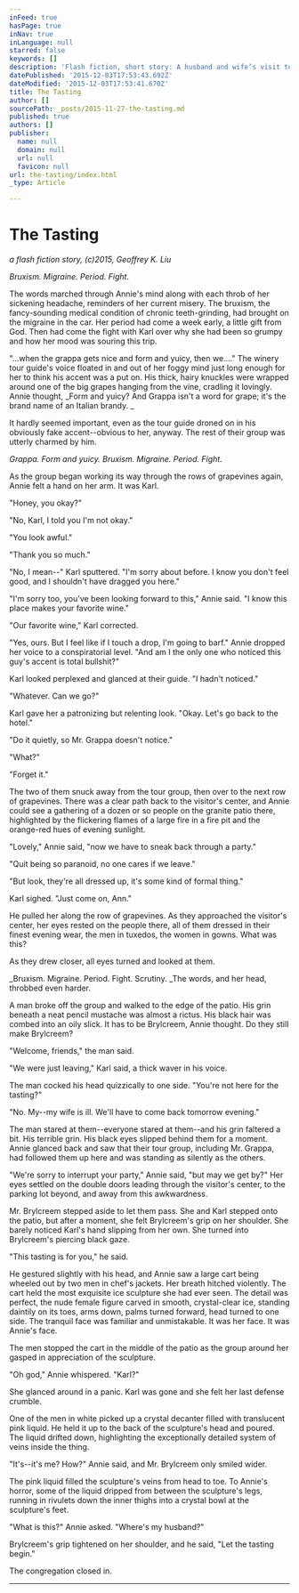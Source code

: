 ```yaml
---
inFeed: true
hasPage: true
inNav: true
inLanguage: null
starred: false
keywords: []
description: 'Flash fiction, short story: A husband and wife’s visit to a winery goes wrong quickly.'
datePublished: '2015-12-03T17:53:43.692Z'
dateModified: '2015-12-03T17:53:41.670Z'
title: The Tasting
author: []
sourcePath: _posts/2015-11-27-the-tasting.md
published: true
authors: []
publisher:
  name: null
  domain: null
  url: null
  favicon: null
url: the-tasting/index.html
_type: Article

---
```

# **The Tasting**

_a flash fiction story, (c)2015, Geoffrey K. Liu_

_Bruxism. Migraine. Period. Fight._

The words marched through Annie's mind along with each throb of her sickening headache, reminders of her current misery. The bruxism, the fancy-sounding medical condition of chronic teeth-grinding, had brought on the migraine in the car. Her period had come a week early, a little gift from God. Then had come the fight with Karl over why she had been so grumpy and how her mood was souring this trip.

"...when the grappa gets nice and form and yuicy, then we...." The winery tour guide's voice floated in and out of her foggy mind just long enough for her to think his accent was a put on. His thick, hairy knuckles were wrapped around one of the big grapes hanging from the vine, cradling it lovingly. Annie thought, _Form and yuicy? And Grappa isn't a word for grape; it's the brand name of an Italian brandy. _

It hardly seemed important, even as the tour guide droned on in his obviously fake accent--obvious to her, anyway. The rest of their group was utterly charmed by him. 

_Grappa. Form and yuicy. Bruxism. Migraine. Period. Fight._

As the group began working its way through the rows of grapevines again, Annie felt a hand on her arm. It was Karl.

"Honey, you okay?"

"No, Karl, I told you I'm not okay."

"You look awful."

"Thank you so much."

"No, I mean--" Karl sputtered. "I'm sorry about before. I know you don't feel good, and I shouldn't have dragged you here."

"I'm sorry too, you've been looking forward to this," Annie said. "I know this place makes your favorite wine."

"Our favorite wine," Karl corrected.

"Yes, ours. But I feel like if I touch a drop, I'm going to barf." Annie dropped her voice to a conspiratorial level. "And am I the only one who noticed this guy's accent is total bullshit?"

Karl looked perplexed and glanced at their guide. "I hadn't noticed."

"Whatever. Can we go?"

Karl gave her a patronizing but relenting look. "Okay. Let's go back to the hotel."

"Do it quietly, so Mr. Grappa doesn't notice."

"What?"

"Forget it."

The two of them snuck away from the tour group, then over to the next row of grapevines. There was a clear path back to the visitor's center, and Annie could see a gathering of a dozen or so people on the granite patio there, highlighted by the flickering flames of a large fire in a fire pit and the orange-red hues of evening sunlight.

"Lovely," Annie said, "now we have to sneak back through a party."

"Quit being so paranoid, no one cares if we leave."

"But look, they're all dressed up, it's some kind of formal thing."

Karl sighed. "Just come on, Ann."

He pulled her along the row of grapevines. As they approached the visitor's center, her eyes rested on the people there, all of them dressed in their finest evening wear, the men in tuxedos, the women in gowns. What was this? 

As they drew closer, all eyes turned and looked at them.

_Bruxism. Migraine. Period. Fight. Scrutiny. _The words, and her head, throbbed even harder.

A man broke off the group and walked to the edge of the patio. His grin beneath a neat pencil mustache was almost a rictus. His black hair was combed into an oily slick. It has to be Brylcreem, Annie thought. Do they still make Brylcreem?

"Welcome, friends," the man said.

"We were just leaving," Karl said, a thick waver in his voice.

The man cocked his head quizzically to one side. "You're not here for the tasting?"

"No. My--my wife is ill. We'll have to come back tomorrow evening."

The man stared at them--everyone stared at them--and his grin faltered a bit. His terrible grin. His black eyes slipped behind them for a moment. Annie glanced back and saw that their tour group, including Mr. Grappa, had followed them up here and was standing as silently as the others.

"We're sorry to interrupt your party," Annie said, "but may we get by?" Her eyes settled on the double doors leading through the visitor's center, to the parking lot beyond, and away from this awkwardness.

Mr. Brylcreem stepped aside to let them pass. She and Karl stepped onto the patio, but after a moment, she felt Brylcreem's grip on her shoulder. She barely noticed Karl's hand slipping from her own. She turned into Brylcreem's piercing black gaze.

"This tasting is for you," he said.

He gestured slightly with his head, and Annie saw a large cart being wheeled out by two men in chef's jackets. Her breath hitched violently. The cart held the most exquisite ice sculpture she had ever seen. The detail was perfect, the nude female figure carved in smooth, crystal-clear ice, standing daintily on its toes, arms down, palms turned forward, head turned to one side. The tranquil face was familiar and unmistakable. It was her face. It was Annie's face.

The men stopped the cart in the middle of the patio as the group around her gasped in appreciation of the sculpture.

"Oh god," Annie whispered. "Karl?"

She glanced around in a panic. Karl was gone and she felt her last defense crumble.

One of the men in white picked up a crystal decanter filled with translucent pink liquid. He held it up to the back of the sculpture's head and poured. The liquid drifted down, highlighting the exceptionally detailed system of veins inside the thing.

"It's--it's me? How?" Annie said, and Mr. Brylcreem only smiled wider.

The pink liquid filled the sculpture's veins from head to toe. To Annie's horror, some of the liquid dripped from between the sculpture's legs, running in rivulets down the inner thighs into a crystal bowl at the sculpture's feet.

"What is this?" Annie asked. "Where's my husband?"

Brylcreem's grip tightened on her shoulder, and he said, "Let the tasting begin."

The congregation closed in.

****
